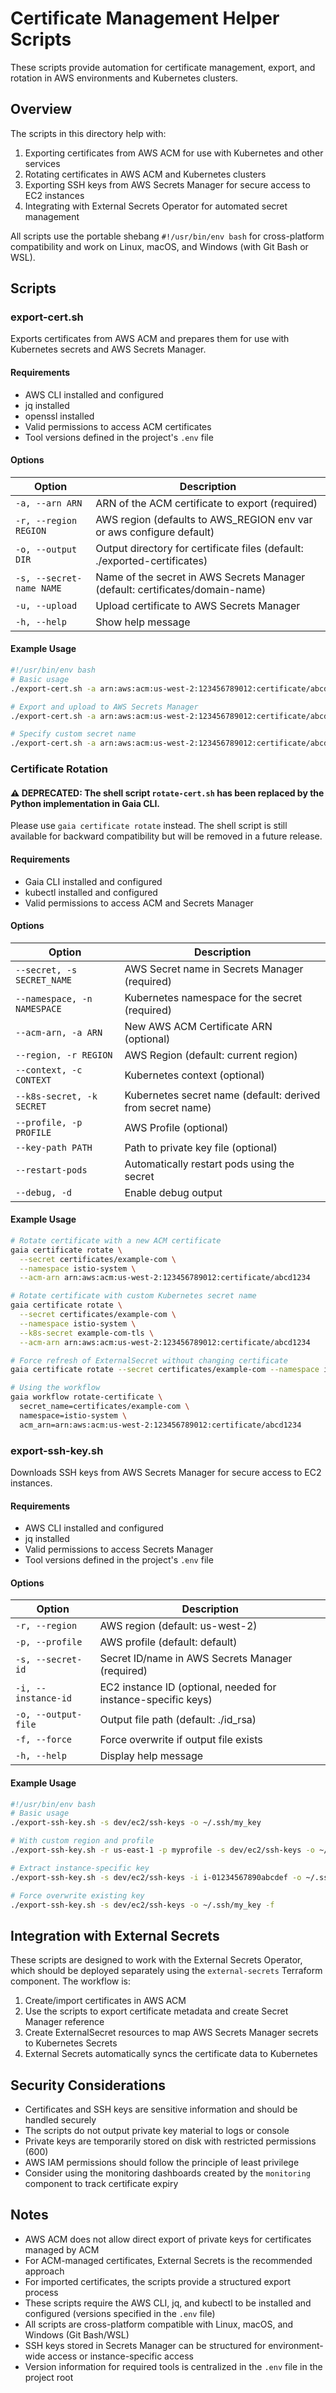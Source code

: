 # Certificate Management Helper Scripts

These scripts provide automation for certificate management, export, and rotation in AWS environments and Kubernetes clusters.

## Overview

The scripts in this directory help with:

1. Exporting certificates from AWS ACM for use with Kubernetes and other services
2. Rotating certificates in AWS ACM and Kubernetes clusters
3. Exporting SSH keys from AWS Secrets Manager for secure access to EC2 instances
4. Integrating with External Secrets Operator for automated secret management

All scripts use the portable shebang `#!/usr/bin/env bash` for cross-platform compatibility and work on Linux, macOS, and Windows (with Git Bash or WSL).

## Scripts

### export-cert.sh

Exports certificates from AWS ACM and prepares them for use with Kubernetes secrets and AWS Secrets Manager.

#### Requirements

- AWS CLI installed and configured
- jq installed
- openssl installed
- Valid permissions to access ACM certificates
- Tool versions defined in the project's `.env` file

#### Options

| Option | Description |
|--------|-------------|
| `-a, --arn ARN` | ARN of the ACM certificate to export (required) |
| `-r, --region REGION` | AWS region (defaults to AWS_REGION env var or aws configure default) |
| `-o, --output DIR` | Output directory for certificate files (default: ./exported-certificates) |
| `-s, --secret-name NAME` | Name of the secret in AWS Secrets Manager (default: certificates/domain-name) |
| `-u, --upload` | Upload certificate to AWS Secrets Manager |
| `-h, --help` | Show help message |

#### Example Usage

```bash
#!/usr/bin/env bash
# Basic usage
./export-cert.sh -a arn:aws:acm:us-west-2:123456789012:certificate/abcd1234-abcd-1234-abcd-1234abcd5678

# Export and upload to AWS Secrets Manager
./export-cert.sh -a arn:aws:acm:us-west-2:123456789012:certificate/abcd1234 -o /tmp/certs -u

# Specify custom secret name
./export-cert.sh -a arn:aws:acm:us-west-2:123456789012:certificate/abcd1234 -s custom/secret/path -u
```

### Certificate Rotation

#### ⚠️ DEPRECATED: The shell script `rotate-cert.sh` has been replaced by the Python implementation in Gaia CLI.

Please use `gaia certificate rotate` instead. The shell script is still available for backward compatibility but will be removed in a future release.

#### Requirements

- Gaia CLI installed and configured
- kubectl installed and configured
- Valid permissions to access ACM and Secrets Manager

#### Options

| Option | Description |
|--------|-------------|
| `--secret, -s SECRET_NAME` | AWS Secret name in Secrets Manager (required) |
| `--namespace, -n NAMESPACE` | Kubernetes namespace for the secret (required) |
| `--acm-arn, -a ARN` | New AWS ACM Certificate ARN (optional) |
| `--region, -r REGION` | AWS Region (default: current region) |
| `--context, -c CONTEXT` | Kubernetes context (optional) |
| `--k8s-secret, -k SECRET` | Kubernetes secret name (default: derived from secret name) |
| `--profile, -p PROFILE` | AWS Profile (optional) |
| `--key-path PATH` | Path to private key file (optional) |
| `--restart-pods` | Automatically restart pods using the secret |
| `--debug, -d` | Enable debug output |

#### Example Usage

```bash
# Rotate certificate with a new ACM certificate
gaia certificate rotate \
  --secret certificates/example-com \
  --namespace istio-system \
  --acm-arn arn:aws:acm:us-west-2:123456789012:certificate/abcd1234

# Rotate certificate with custom Kubernetes secret name
gaia certificate rotate \
  --secret certificates/example-com \
  --namespace istio-system \
  --k8s-secret example-com-tls \
  --acm-arn arn:aws:acm:us-west-2:123456789012:certificate/abcd1234

# Force refresh of ExternalSecret without changing certificate
gaia certificate rotate --secret certificates/example-com --namespace istio-system

# Using the workflow
gaia workflow rotate-certificate \
  secret_name=certificates/example-com \
  namespace=istio-system \
  acm_arn=arn:aws:acm:us-west-2:123456789012:certificate/abcd1234
```

### export-ssh-key.sh

Downloads SSH keys from AWS Secrets Manager for secure access to EC2 instances.

#### Requirements

- AWS CLI installed and configured
- jq installed
- Valid permissions to access Secrets Manager
- Tool versions defined in the project's `.env` file

#### Options

| Option | Description |
|--------|-------------|
| `-r, --region` | AWS region (default: us-west-2) |
| `-p, --profile` | AWS profile (default: default) |
| `-s, --secret-id` | Secret ID/name in AWS Secrets Manager (required) |
| `-i, --instance-id` | EC2 instance ID (optional, needed for instance-specific keys) |
| `-o, --output-file` | Output file path (default: ./id_rsa) |
| `-f, --force` | Force overwrite if output file exists |
| `-h, --help` | Display help message |

#### Example Usage

```bash
#!/usr/bin/env bash
# Basic usage
./export-ssh-key.sh -s dev/ec2/ssh-keys -o ~/.ssh/my_key

# With custom region and profile
./export-ssh-key.sh -r us-east-1 -p myprofile -s dev/ec2/ssh-keys -o ~/.ssh/my_key

# Extract instance-specific key
./export-ssh-key.sh -s dev/ec2/ssh-keys -i i-01234567890abcdef -o ~/.ssh/instance_key

# Force overwrite existing key
./export-ssh-key.sh -s dev/ec2/ssh-keys -o ~/.ssh/my_key -f
```

## Integration with External Secrets

These scripts are designed to work with the External Secrets Operator, which should be deployed separately using the `external-secrets` Terraform component. The workflow is:

1. Create/import certificates in AWS ACM
2. Use the scripts to export certificate metadata and create Secret Manager reference
3. Create ExternalSecret resources to map AWS Secrets Manager secrets to Kubernetes Secrets
4. External Secrets automatically syncs the certificate data to Kubernetes

## Security Considerations

- Certificates and SSH keys are sensitive information and should be handled securely
- The scripts do not output private key material to logs or console
- Private keys are temporarily stored on disk with restricted permissions (600)
- AWS IAM permissions should follow the principle of least privilege
- Consider using the monitoring dashboards created by the `monitoring` component to track certificate expiry

## Notes

- AWS ACM does not allow direct export of private keys for certificates managed by ACM
- For ACM-managed certificates, External Secrets is the recommended approach
- For imported certificates, the scripts provide a structured export process
- These scripts require the AWS CLI, jq, and kubectl to be installed and configured (versions specified in the `.env` file)
- All scripts are cross-platform compatible with Linux, macOS, and Windows (Git Bash/WSL)
- SSH keys stored in Secrets Manager can be structured for environment-wide access or instance-specific access
- Version information for required tools is centralized in the `.env` file in the project root